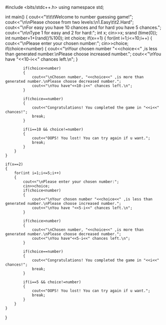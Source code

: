 #include <bits/stdc++.h>
using namespace std;

int main()
{
    cout<<"\t\t\tWelcome to number guessing game!";
    cout<<"\n\nPlease choose from two levels:\n1.Easy\t\t2.Hard";
    cout<<"\nFor easy you have 10 chances and for hard you have 5 chances.";
    cout<<"\n\nType 1 for easy and 2 for hard:";
    int x;
    cin>>x;
    srand (time(0));
    int number=1+(rand()%100);
    int choice;
    if(x==1)
    {
        for(int i=1;i<=10;i++)
        {
            cout<<"\nPlease enter your chosen number:";
            cin>>choice;
            if(choice<number)
            {
                cout<<"\nYour chosen number "<<choice<<" ,is less than generated number.\nPlease choose increased number.";
                cout<<"\nYou have "<<10-i<<" chances left.\n";
            }
            
            if(choice>number)
            {
                cout<<"\nChosen number, "<<choice<<" ,is more than generated number.\nPlease choose decreased number.";
                cout<<"\nYou have"<<10-i<<" chances left.\n";
            }
            
            if(choice==number)
            {
                cout<<"Congratulations! You completed the game in "<<i<<" chances!";
                break;
            }
            
            if(i==10 && choice!=number)
            {
                cout<<"OOPS! You lost! You can try again if u want.";
                break;
            }
        }
    }    
        
    if(x==2)
    {
        for(int i=1;i<=5;i++)
        {
            cout<<"\nPlease enter your chosen number:";
            cin>>choice;
            if(choice<number)
            {
                cout<<"\nYour chosen number "<<choice<<" ,is less than generated number.\nPlease choose increased number.";
                cout<<"\nYou have "<<5-i<<" chances left.\n";
            }
            
            if(choice>number)
            {
                cout<<"\nChosen number, "<<choice<<" ,is more than generated number.\nPlease choose decreased number.";
                cout<<"\nYou have"<<5-i<<" chances left.\n";
            }
            
            if(choice==number)
            {
                cout<<"Congratulations! You completed the game in "<<i<<" chances!";
                break;
            }
            
            if(i==5 && choice!=number)
            {
                cout<<"OOPS! You lost! You can try again if u want.";
                break;
            }
        }
    }
}
